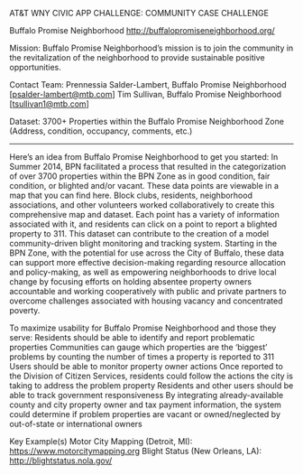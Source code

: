 AT&T WNY CIVIC APP CHALLENGE: COMMUNITY CASE CHALLENGE

Buffalo Promise Neighborhood
http://buffalopromiseneighborhood.org/ 

Mission:
Buffalo Promise Neighborhood’s mission is to join the community in the revitalization of the neighborhood to provide sustainable positive opportunities.

Contact Team:
Prennessia Salder-Lambert, Buffalo Promise Neighborhood [psalder-lambert@mtb.com] 
Tim Sullivan, Buffalo Promise Neighborhood [tsullivan1@mtb.com] 

Dataset:
3700+ Properties within the Buffalo Promise Neighborhood Zone 
(Address, condition, occupancy, comments, etc.)
______________________________________________________________________________________

Here’s an idea from Buffalo Promise Neighborhood to get you started:
In Summer 2014, BPN facilitated a process that resulted in the categorization of over 3700 properties within the BPN Zone as in good condition, fair condition, or blighted and/or vacant.  These data points are viewable in a map that you can find here. Block clubs, residents, neighborhood associations, and other volunteers worked collaboratively to create this comprehensive map and dataset. Each point has a variety of information associated with it, and residents can click on a point to report a blighted property to 311. This dataset can contribute to the creation of a model community-driven blight monitoring and tracking system. Starting in the BPN Zone, with the potential for use across the City of Buffalo, these data can support more effective decision-making regarding resource allocation and policy-making, as well as empowering neighborhoods to drive local change by focusing efforts on holding absentee property owners accountable and working cooperatively with public and private partners to overcome challenges associated with housing vacancy and concentrated poverty.

To maximize usability for Buffalo Promise Neighborhood and those they serve:
Residents should be able to identify and report problematic properties
Communities can gauge which properties are the ‘biggest’ problems by counting the number of times a property is reported to 311
Users should be able to monitor property owner actions
Once reported to the Division of Citizen Services, residents could follow the actions the city is taking to address the problem property 
Residents and other users should be able to track government responsiveness
By integrating already-available county and city property owner and tax payment information, the system could determine if problem properties are vacant or owned/neglected by out-of-state or international owners

Key Example(s)
Motor City Mapping (Detroit, MI): https://www.motorcitymapping.org
Blight Status (New Orleans, LA): http://blightstatus.nola.gov/   

